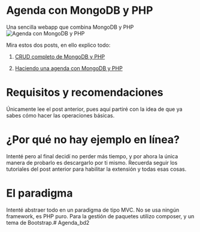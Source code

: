 # Agenda con MongoDB y PHP
Una sencilla webapp que combina MongoDB y PHP
![Agenda con MongoDB y PHP](https://i2.wp.com/parzibyte.me/blog/wp-content/uploads/2018/12/CRUD-de-MongoDB-y-PHP-agenda.png)

Mira estos dos posts, en ello explico todo:

 1. [CRUD completo de MongoDB y
    PHP](https://parzibyte.me/blog/2018/12/13/php-mongodb-crud/)
    
 2. [Haciendo una agenda con MongoDB y
        PHP](https://parzibyte.me/blog/2018/12/13/ejemplo-mongodb-php-agenda/)

# Requisitos y recomendaciones

Únicamente lee el post anterior, pues aquí partiré con la idea de que ya sabes cómo hacer las operaciones básicas.

# ¿Por qué no hay ejemplo en línea?

Intenté pero al final decidí no perder más tiempo, y por ahora la única manera de probarlo es descargarlo por ti mismo. Recuerda seguir los tutoriales del post anterior para habilitar la extensión y todas esas cosas.

# El paradigma

Intenté abstraer todo en un paradigma de tipo MVC. No se usa ningún framework, es PHP puro. Para la gestión de paquetes utilizo composer, y un tema de Bootstrap.# Agenda_bd2
